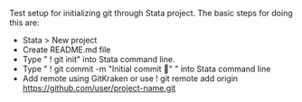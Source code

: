 Test setup for initializing git through Stata project. The basic steps for doing this are:

- Stata > New project
- Create README.md file
- Type " ! git init" into Stata command line.
- Type " ! git commit -m "Initial commit :hatching_chick:" " into Stata command line
- Add remote using GitKraken or use ! git remote add origin https://github.com/user/project-name.git

